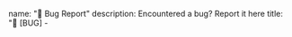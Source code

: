 name: "🐞 Bug Report"
description: Encountered a bug? Report it here
title: "🐞 [BUG] - <title>"
labels: ["bug"]
body:
  - type: checkboxes
    id: terms
    attributes:
      label: Issue Verification
      description: Before you open an issue, please verify that it's indeed a bug and hasn't been reported before.
      options:
        - label: I have verified that this is a new bug report.
          required: true
        - label: I'm interested in working on this issue
          required: true
        - label: I'm part of GSSOC organization
          required: true
  - type: textarea
    id: describe-the-bug
    attributes:
      label: Describe the bug
      description: Please provide a clear and detailed description of the bug you've encountered.
      placeholder: Describe the issue you're facing, including any error messages, unexpected behavior, and steps to reproduce.
    validations:
      required: false
  - type: textarea
    id: expected-behavior
    attributes:
      label: Expected behavior
      description: What did you expect to happen instead of the bug you've described?
      placeholder: Explain the expected outcome or behavior.
    validations:
      required: false
  - type: textarea
    id: steps-to-reproduce
    attributes:
      label: Steps to reproduce
      description: Please provide clear, step-by-step instructions on how to reproduce the bug.
      placeholder: List the exact steps you followed to encounter the bug.
    validations:
      required: false
  - type: textarea
    attributes:
      label: Additional Context
      description: Additional information about the bug (Optional).
    validations:
      required: false
